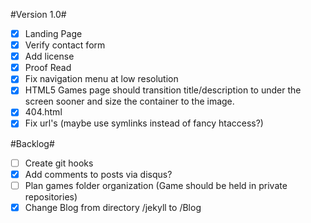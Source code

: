 #Version 1.0#

- [x] Landing Page
- [x] Verify contact form
- [x] Add license
- [x] Proof Read
- [x] Fix navigation menu at low resolution
- [x] HTML5 Games page should transition title/description to under the screen sooner and size the container to the image.
- [x] 404.html
- [x] Fix url's (maybe use symlinks instead of fancy htaccess?)

#Backlog#

- [ ] Create git hooks
- [x] Add comments to posts via disqus?
- [ ] Plan games folder organization (Game should be held in private repositories)
- [x] Change Blog from directory /jekyll to /Blog
